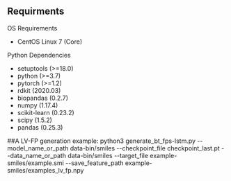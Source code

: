 ## Requirments

OS Requirements
- CentOS Linux 7 (Core)

Python Dependencies
- setuptools (>=18.0)
- python (>=3.7)
- pytorch (>=1.2)
- rdkit (2020.03)
- biopandas (0.2.7)
- numpy (1.17.4)
- scikit-learn (0.23.2)
- scipy (1.5.2)
- pandas (0.25.3)

##A LV-FP generation example:
python3 generate_bt_fps-lstm.py --model_name_or_path data-bin/smiles --checkpoint_file checkpoint_last.pt --data_name_or_path  data-bin/smiles --target_file example-smiles/example.smi --save_feature_path example-smiles/examples_lv_fp.npy

